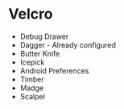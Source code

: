 # Velcro

* Debug Drawer
* Dagger - Already configured
* Butter Knife
* Icepick
* Android Preferences
* Timber
* Madge
* Scalpel
